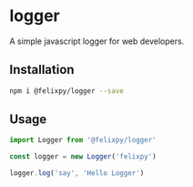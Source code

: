 # logger

A simple javascript logger for web developers.

## Installation

```bash
npm i @felixpy/logger --save
```

## Usage

```js
import Logger from '@felixpy/logger'

const logger = new Logger('felixpy')

logger.log('say', 'Hello Logger')
```